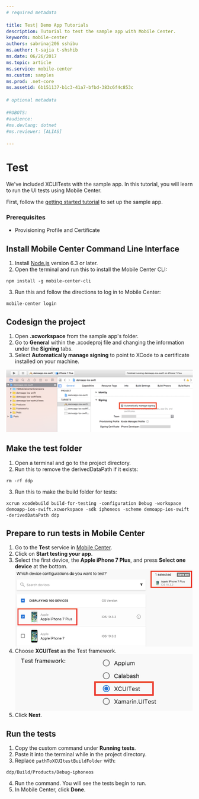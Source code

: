 ```yaml
---
# required metadata

title: Test| Demo App Tutorials
description: Tutorial to test the sample app with Mobile Center.
keywords: mobile-center
authors: sabrinaj206 sshibu
ms.author: t-sajia t-shshib
ms.date: 06/26/2017
ms.topic: article
ms.service: mobile-center
ms.custom: samples
ms.prod: .net-core
ms.assetid: 6b151137-b1c3-41a7-bfbd-383c6f4c853c

# optional metadata

#ROBOTS:
#audience:
#ms.devlang: dotnet
#ms.reviewer: [ALIAS]

---
```


# Test

We've included XCUITests with the sample app. In this tutorial, you will learn to run the UI tests using Mobile Center.

First, follow the [getting started tutorial](/getting-started.md) to set up the sample app.

### Prerequisites
- Provisioning Profile and Certificate

## Install Mobile Center Command Line Interface

1. Install [Node.js](https://nodejs.org/en/) version 6.3 or later.
2. Open the terminal and run this to install the Mobile Center CLI:
```shell
npm install -g mobile-center-cli
```
3. Run this and follow the directions to log in to Mobile Center:
```shell
mobile-center login
```

## Codesign the project <!-- UPDATE THIS -->
1. Open **.xcworkspace** from the sample app's folder.
2. Go to **General** within the .xcodeproj file and changing the information under the **Signing** tabs.
3. Select **Automatically manage signing** to point to XCode to a certificate installed on your machine.  
<!--4. Change "Provisioning Profile" to match your own. 5. Go to the **Build Settings** tab and go to **Signing**, then **Code Signing Identity**. Change the selection for all four tabs under Code Signing Identity (Debug, Any iOS SDK, Release, Any iOS SDK) to your unique identity in keychain. 6. Change **Deployment Team** to your own and **Provisioning Profile** to your provisioning profile. 7. Going to **General** within the .xcodeproj file, going to the first subsection, **Identity** and changing the information for **Bundle Identifier**. Use the bundle associated with the app in your Apple Developer account. See additional information [here](https://developer.apple.com/library/content/documentation/IDEs/Conceptual/AppDistributionGuide/MaintainingProfiles/MaintainingProfiles.html).-->
![Codesigning](Images/Sign_code_ios.png)

## Make the test folder
1. Open a terminal and go to the project directory.
2. Run this to remove the derivedDataPath if it exists:
```shell
rm -rf ddp
```
3. Run this to make the build folder for tests:
```shell
xcrun xcodebuild build-for-testing -configuration Debug -workspace demoapp-ios-swift.xcworkspace -sdk iphoneos -scheme demoapp-ios-swift -derivedDataPath ddp
```

## Prepare to run tests in Mobile Center
1. Go to the **Test** service in [Mobile Center](https://mobile.azure.com/apps).
2. Click on **Start testing your app**.
3. Select the first device, the **Apple iPhone 7 Plus**, and press **Select one device** at the bottom.  
![Select one device](Images/Select_device_ios.png)
4. Choose **XCUITest** as the Test framework.  
![Test framework](Images/Test_framework_ios.png)
5. Click **Next**.


## Run the tests
1. Copy the custom command under **Running tests**.
2. Paste it into the terminal while in the project directory.
3. Replace ```pathToXCUItestBuildFolder``` with: <!--Gif here-->
```shell
ddp/Build/Products/Debug-iphoneos
```
4. Run the command. You will see the tests begin to run.
5. In Mobile Center, click **Done**.
